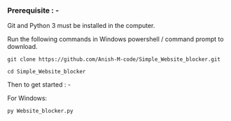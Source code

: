 ### Prerequisite : -

Git and Python 3 must be installed in the computer.

Run the following commands in Windows powershell / command prompt to download.

```
git clone https://github.com/Anish-M-code/Simple_Website_blocker.git
```

```
cd Simple_Website_blocker
```
Then to get started : -

For Windows:

```
py Website_blocker.py
```

